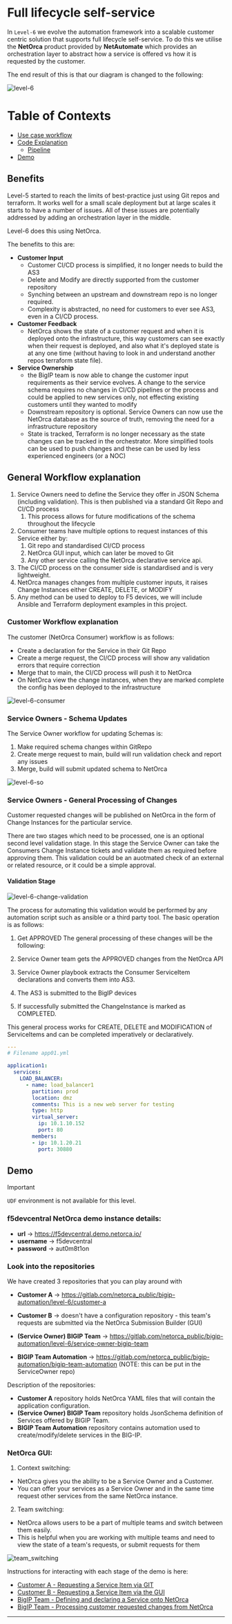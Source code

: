 # Full lifecycle self-service

In `Level-6` we evolve the automation framework into a scalable customer centric solution that supports full lifecycle self-service. 
To do this we utilise the **NetOrca** product provided by **NetAutomate** which provides an orchestration layer to abstract how a service is offered vs how it is requested by the customer. 

The end result of this is that our diagram is changed to the following:


![level-6](../images/lvl6_img1.png)

# Table of Contexts

- [Use case workflow](#use-case-workflow)
- [Code Explanation](#code-explanation)
  - [Pipeline](#pipeline)
- [Demo](#demo)

## Benefits

Level-5 started to reach the limits of best-practice just using Git repos and terraform. It works well for a small scale deployment but at large scales it starts to have a number of issues. All of these issues are potentially addressed by adding an orchestration layer in the middle. 

Level-6 does this using NetOrca. 

The benefits to this are:
- **Customer Input**
  - Customer CI/CD process is simplified, it no longer needs to build the AS3
  - Delete and Modify are directly supported from the customer repository
  - Synching between an upstream and downstream repo is no longer required.
  - Complexity is abstracted, no need for customers to ever see AS3, even in a CI/CD process. 
- **Customer Feedback**
  - NetOrca shows the state of a customer request and when it is deployed onto the infrastructure, this way customers can see exactly when their request is deployed, and also what it's deployed state is at any one time (without having to look in and understand another repos terraform state file).
- **Service Ownership**
  - the BigIP team is now able to change the customer input requirements as their service evolves. A change to the service schema requires no changes in CI/CD pipelines or the process and could be applied to new services only, not effecting existing customers until they wanted to modify
  - Downstream repository is optional. Service Owners can now use the NetOrca database as the source of truth, removing the need for a infrastructure repository
  - State is tracked, Terraform is no longer necessary as the state changes can be tracked in the orchestrator. More simplified tools can be used to push changes and these can be used by less experienced engineers (or a NOC)


## General Workflow explanation

1. Service Owners need to define the Service they offer in JSON Schema (including validation). This is then published via a standard Git Repo and CI/CD process
   1. This process allows for future modifications of the schema throughout the lifecycle
2. Consumer teams have multiple options to request instances of this Service either by:
   1. Git repo and standardised CI/CD process
   2. NetOrca GUI input, which can later be moved to Git
   3. Any other service calling the NetOrca declarative service api. 
3. The CI/CD process on the consumer side is standardised and is very lightweight. 
4. NetOrca manages changes from multiple customer inputs, it raises Change Instances either CREATE, DELETE, or MODIFY
5. Any method can be used to deploy to F5 devices, we will include Ansible and Terraform deployment examples in this project. 


### Customer Workflow explanation

The customer (NetOrca Consumer) workflow is as follows:
- Create a declaration for the Service in their Git Repo
- Create a merge request, the CI/CD process will show any validation errors that require correction
- Merge that to main, the CI/CD process will push it to NetOrca
- On NetOrca view the change instances, when they are marked complete the config has been deployed to the infrastructure

![level-6-consumer](../images/level6_consumer.gif)

### Service Owners - Schema Updates

The Service Owner workflow for updating Schemas is:

1. Make required schema changes within GitRepo
2. Create merge request to main, build will run validation check and report any issues
3. Merge, build will submit updated schema to NetOrca

![level-6-so](../images/level6_so.gif)

### Service Owners - General Processing of Changes

Customer requested changes will be published on NetOrca in the form of Change Instances for the particular service.

There are two stages which need to be processed, one is an optional second level validation stage. In this stage the Service Owner can take the Consumers Change Instance tickets and validate them as required before approving them. This validation could be an auotmated check of an external or related resource, or it could be a simple approval.

#### Validation Stage

![level-6-change-validation](../images/level6_so_change_validation.gif)

The process for automating this validation would be performed by any automation script such as ansible or a third party tool. The basic operation is as follows:

1. Get APPROVED 
The general processing of these changes will be the following:

1. Service Owner team gets the APPROVED changes from the NetOrca API
2. Service Owner playbook extracts the Consumer ServiceItem declarations and converts them into AS3.
3. The AS3 is submitted to the BigIP devices
4. If successfully submitted the ChangeInstance is marked as COMPLETED.

This general process works for CREATE, DELETE and MODIFICATION of ServiceItems and can be completed imperatively or declaratively. 


```yaml
---
# Filename app01.yml

application1:
  services:
    LOAD_BALANCER:
      - name: load_balancer1
        partition: prod
        location: dmz
        comments: This is a new web server for testing
        type: http
        virtual_server:
          ip: 10.1.10.152
          port: 80
        members:
        - ip: 10.1.20.21
          port: 30880

```


## Demo
> [!IMPORTANT]
> `UDF` environment is not available for this level.


### f5devcentral NetOrca demo instance details:
- **url**       ->        https://f5devcentral.demo.netorca.io/
- **username**  ->        f5devcentral
- **password**  ->        aut0m8t1on

### Look into the repositories

We have created 3 repositories that you can play around with
- **Customer A**                    -> https://gitlab.com/netorca_public/bigip-automation/level-6/customer-a
- **Customer B**                    -> doesn't have a configuration repository - this team's requests are submitted via the NetOrca Submission Builder (GUI)

- **(Service Owner) BIGIP Team**    -> https://gitlab.com/netorca_public/bigip-automation/level-6/service-owner-bigip-team
- **BIGIP Team Automation**         -> https://gitlab.com/netorca_public/bigip-automation/bigip-team-automation (NOTE: this can be put in the ServiceOwner repo)

Description of the repositories:
- **Customer A** repository holds NetOrca YAML files that will contain the application configuration.
- **(Service Owner) BIGIP Team** repository holds JsonSchema definition of Services offered by BIGIP Team.
- **BIGIP Team Automation** repository contains automation used to create/modify/delete services in the BIG-IP.



### NetOrca GUI:
1. Context switching:
  - NetOrca gives you the ability to be a Service Owner and a Customer.
  - You can offer your services as a Service Owner and in the same time request other services from the same NetOrca instance.


2. Team switching:
  - NetOrca allows users to be a part of multiple teams and switch between them easily. 
  - This is helpful when you are working with multiple teams and need to view the state of a team's requests, or submit requests for them


![team_switching](../images/level_6_demo_context_team_switching.gif)

Instructions for interacting with each stage of the demo is here:

- [Customer A - Requesting a Service Item via GIT](customer_a/README.md)
- [Customer B - Requesting a Service Item via the GUI](customer_b/README.md)
- [BigIP Team - Defining and declaring a Service onto NetOrca](bigip_team/README.md)
- [BigIP Team - Processing customer requested changes from NetOrca](bigip_team_processing/README.md)

---
